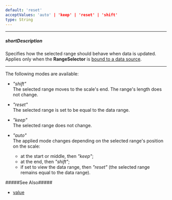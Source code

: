 ```yaml
---
default: 'reset'
acceptValues: 'auto' | 'keep' | 'reset' | 'shift'
type: String
---
```

---
##### shortDescription
Specifies how the selected range should behave when data is updated. Applies only when the **RangeSelector** is [bound to a data source](/api-reference/20%20Data%20Visualization%20Widgets/dxRangeSelector/1%20Configuration/dataSource.md '/Documentation/ApiReference/Data_Visualization_Widgets/dxRangeSelector/Configuration/#dataSource').

---
The following modes are available:

- *"shift"*     
The selected range moves to the scale's end. The range's length does not change.

- *"reset"*     
The selected range is set to be equal to the data range.

- *"keep"*      
The selected range does not change.

- *"auto"*      
The applied mode changes depending on the selected range's position on the scale:
    - at the start or middle, then *"keep"*;
    - at the end, then *"shift"*;
    - if set to view the data range, then *"reset"* (the selected range remains equal to the data range).

#####See Also#####
- [value](/api-reference/20%20Data%20Visualization%20Widgets/dxRangeSelector/1%20Configuration/value '/Documentation/ApiReference/Data_Visualization_Widgets/dxRangeSelector/Configuration/#value')